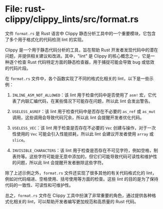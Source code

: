 # File: rust-clippy/clippy_lints/src/format.rs

文件 `format.rs` 是 Rust 语言中 Clippy 静态分析工具中的一个重要模块，它包含了多个用于格式化的代码检测 lint 的实现。

Clippy 是一个用于静态代码分析的工具，旨在帮助 Rust 开发者发现代码中的潜在问题，并提供相关建议和改进。其中，"lint" 是 Clippy 的核心概念之一，它是一种逐个检查 Rust 代码特定方面的静态检查器，用于捕捉可能会导致 bug 或低效的代码片段。

在 `format.rs` 文件中，各个函数实现了不同的格式化相关的 lint，以下是一些示例：

1. `INLINE_ASM_NOT_ALLOWED`：该 lint 用于检查代码中是否使用了 `asm!` 宏，它代表了内联汇编代码，在某些情况下可能存在问题，所以此 lint 会发出警告。

2. `USELESS_ASREF`：该 lint 用于检查代码中是否存在不必要的 `as_ref` 或 `as_mut` 调用，这些调用会导致代码冗余，所以此 lint 会提醒开发者优化代码。

3. `USELESS_VEC`：该 lint 用于检查是否存在不必要的 `Vec` 创建与操作，对于一次性使用的 `Vec` 可能会引入性能损耗，所以此 lint 会建议开发者使用 `array` 或 `slice`。

4. `INVISIBLE_CHARACTERS`：该 lint 用于检查是否存在不可见字符，例如空格，制表符等。这些字符可能是无意中添加的，但它们可能导致代码可读性和维护性的问题，所以此 lint 会提醒开发者删除这些字符。

除了上述示例之外，`format.rs` 文件还实现了很多其他的有关代码格式化的 lint，例如对代码缩进、空格使用、括号使用等方面的检查。这些 lint 的目的是为了保持代码的一致性、可读性和可维护性。

总之，`format.rs` 文件在 Clippy 工具中扮演了非常重要的角色，通过提供各种格式化相关的 lint，可以帮助开发者编写更加规范和高质量的 Rust 代码。

